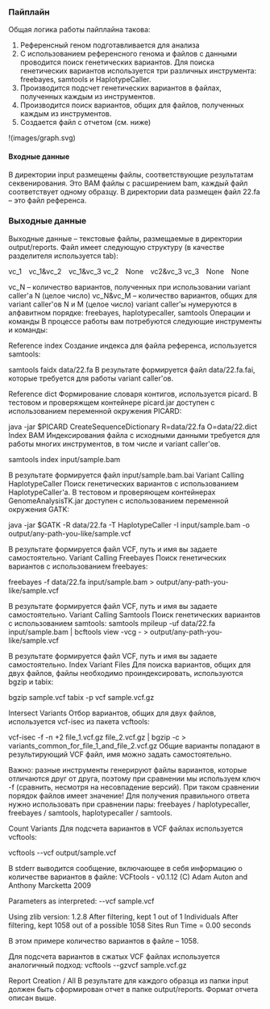 ### Пайплайн
Общая логика работы пайплайна такова:

1. Референсный геном подготавливается для анализа
1. С использованием референсного генома и файлов с данными проводится поиск генетических вариантов.  Для поиска генетических вариантов используется три различных инструмента: freebayes, samtools и HaplotypeCaller.
1. Производится подсчет генетических вариантов в файлах, полученных каждым из инструментов.
1. Производится поиск вариантов, общих для файлов, полученных каждым из инструментов.
1. Создается файл с отчетом (см. ниже)

!(images/graph.svg)


#### Входные данные
В директории input размещены файлы, соответствующие результатам секвенирования. Это BAM файлы с расширением bam, каждый файл соответствует одному образцу.
В директории data размещен файл 22.fa – это файл референса.
### Выходные данные
Выходные данные – текстовые файлы, размещаемые в директории output/reports. Файл имеет следующую структуру (в качестве разделителя используется tab):

vc_1 vc_1&vc_2 vc_1&vc_3
vc_2 None vc2&vc_3
vc_3 None None

vc_N – количество вариантов, полученных при использовании variant caller'а N (целое число)
vc_N&vc_M – количество вариантов, общих для variant caller'ов N и M (целое число)
variant caller'ы нумеруются в алфавитном порядке: freebayes, haplotypecaller, samtools
Операции и команды
В процессе работы вам потребуются следующие инструменты и команды:

Reference index
Создание индекса для файла референса, используется samtools:

samtools faidx data/22.fa 
В результате формируется файл data/22.fa.fai, которые требуется для работы variant caller'ов.

Reference dict
Формирование словаря контигов, используется picard. В тестовом и проверяжщем контейнере picard.jar доступен с использованием переменной окружения PICARD:

java -jar $PICARD CreateSequenceDictionary R=data/22.fa O=data/22.dict
Index BAM
Индексирования файла с исходными данными требуется для работы многих инструментов, в том числе и variant caller'ов.

samtools index input/sample.bam

В результате формируется файл input/sample.bam.bai
Variant Calling HaplotypeCaller
Поиск генетических вариантов с использованием HaplotypeCaller'а. В тестовом и проверяющем контейнерах GenomeAnalysisTK.jar доступен с использованием переменной окружения GATK:

java -jar $GATK -R data/22.fa -T HaplotypeCaller -I input/sample.bam -o output/any-path-you-like/sample.vcf

В результате формируется файл VCF, путь и имя вы задаете самостоятельно.
Variant Calling Freebayes
Поиск генетических вариантов с использованием freebayes:

freebayes -f data/22.fa input/sample.bam > output/any-path-you-like/sample.vcf

В результате формируется файл VCF, путь и имя вы задаете самостоятельно. 
Variant Calling Samtools
Поиск генетических вариантов с использованием samtools:
samtools mpileup -uf data/22.fa input/sample.bam | bcftools view -vcg - > output/any-path-you-like/sample.vcf

В результате формируется файл VCF, путь и имя вы задаете самостоятельно. 
Index Variant Files
Для поиска вариантов, общих для двух файлов, файлы необходимо проиндексировать, используются bgzip и tabix:

bgzip sample.vcf
tabix -p vcf sample.vcf.gz

Intersect Variants
Отбор вариантов, общих для двух файлов, используется vcf-isec из пакета vcftools:

vcf-isec -f -n +2 file_1.vcf.gz file_2.vcf.gz | bgzip -c > variants_common_for_file_1_and_file_2.vcf.gz
Общие варианты попадают в результирующий VCF файл, имя можно задать самостоятельно.

Важно: разные инструменты генерируют файлы вариантов, которые отличаются друг от друга, поэтому при сравнении мы используем ключ -f (сравнить, несмотря на несовпадение версий). При таком сравнении порядок файлов имеет значение! Для получения правильного ответа нужно использовать при сравнении пары: freebayes / haplotypecaller,  freebayes / samtools,  haplotypecaller / samtools.

Count Variants
Для подсчета вариантов в VCF файлах используется vcftools:

vcftools --vcf output/sample.vcf

В stderr выводится сообщение, включающее в себя информацию о количестве вариантов в файле:
VCFtools - v0.1.12
(C) Adam Auton and Anthony Marcketta 2009

Parameters as interpreted:
  --vcf sample.vcf

Using zlib version: 1.2.8
After filtering, kept 1 out of 1 Individuals
After filtering, kept 1058 out of a possible 1058 Sites
Run Time = 0.00 seconds
 
В этом примере количество вариантов в файле – 1058.

Для подсчета вариантов в сжатых VCF файлах используется аналогичный подход:
vcftools --gzvcf sample.vcf.gz

Report Creation / All
В результате для каждого образца из папки input должен быть сформирован отчет в папке output/reports. Формат отчета описан выше.
